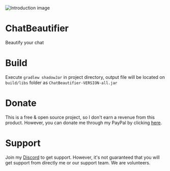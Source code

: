 ![Introduction image](https://i.imgur.com/EvTJmzB.png)

# ChatBeautifier
Beautify your chat

# Build
Execute `gradlew shadowJar` in project directory, output file will be located on `build/libs` folder as `ChatBeautifier-VERSION-all.jar`

# Donate
This is a free & open source project, so I don't earn a revenue from this product. However, you can donate me through my PayPal by clicking [here](https://paypal.me/eymensevil).

# Support
Join my [Discord](https://discord.gg/bQNd3ZWwzq) to get support. However, it's not guaranteed that you will get support from directly me or our support team. We are volunteers.
